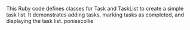 This Ruby code defines classes for Task and TaskList to create a simple task list. It demonstrates adding tasks, marking tasks as completed, and displaying the task list.
poniescollie

